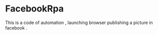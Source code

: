 # FacebookRpa

This is a code of automation  , launching  browser publishing a picture in facebook . 
